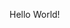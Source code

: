 <!DOCTYPE html>
<html>
  <head>
    <meta charset="utf-8">
    <title>异世界语料名鉴</title>
  </head>
  <body>
    <p>Hello World!</p>
  </body>
</html>
